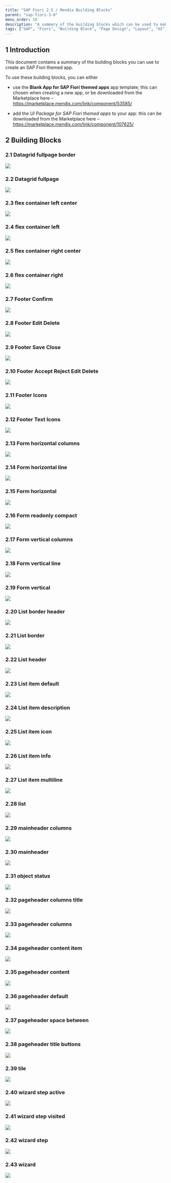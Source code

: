 ```yaml
---
title: "SAP Fiori 2.5 / Mendix Building Blocks"
parent: "sap-fiori-3-0"
menu_order: 10
description: "A summary of the building blocks which can be used to make an SAP Fiori version 2.5 themed app"
tags: ["SAP", "Fiori", "Building Block", "Page Design", "Layout", "UI", "UX", "2.5"]
---
```


## 1 Introduction

This document contains a summary of the building blocks you can use to create an SAP Fiori themed app.

To use these building blocks, you can either

* use the **Blank App for SAP Fiori themed apps** app template; this can chosen when creating a new app, or be downloaded from the Marketplace here – https://marketplace.mendix.com/link/component/53585/

* add the *UI Package for SAP Fiori themed apps* to your app: this can be downloaded from the Marketplace here – https://marketplace.mendix.com/link/component/107625/

## 2 Building Blocks

### 2.1 Datagrid fullpage border

![](attachments/sap-fiori-building-blocks/image1.png)

### 2.2 Datagrid fullpage

![](attachments/sap-fiori-building-blocks/image2.png)

### 2.3 flex container left center

![](attachments/sap-fiori-building-blocks/image3.png)

### 2.4 flex container left

![](attachments/sap-fiori-building-blocks/image4.png)

### 2.5 flex container right center

![](attachments/sap-fiori-building-blocks/image5.png)

### 2.6 flex container right

![](attachments/sap-fiori-building-blocks/image6.png)

### 2.7 Footer Confirm

![](attachments/sap-fiori-building-blocks/image7.png)

### 2.8 Footer Edit Delete

![](attachments/sap-fiori-building-blocks/image8.png)

### 2.9 Footer Save Close

![](attachments/sap-fiori-building-blocks/image9.png)

### 2.10 Footer Accept Reject Edit Delete

![](attachments/sap-fiori-building-blocks/image10.png)

### 2.11 Footer Icons

![](attachments/sap-fiori-building-blocks/image11.png)

### 2.12 Footer Text Icons

![](attachments/sap-fiori-building-blocks/image12.png)

### 2.13 Form horizontal columns

![](attachments/sap-fiori-building-blocks/image13.png)

### 2.14 Form horizontal line

![](attachments/sap-fiori-building-blocks/image14.png)

### 2.15 Form horizontal

![](attachments/sap-fiori-building-blocks/image15.png)

### 2.16 Form readonly compact

![](attachments/sap-fiori-building-blocks/image16.png)

### 2.17 Form vertical columns

![](attachments/sap-fiori-building-blocks/image17.png)

### 2.18 Form vertical line

![](attachments/sap-fiori-building-blocks/image18.png)

### 2.19 Form vertical

![](attachments/sap-fiori-building-blocks/image19.png)

### 2.20 List border header

![](attachments/sap-fiori-building-blocks/image20.png)

### 2.21 List border

![](attachments/sap-fiori-building-blocks/image21.png)

### 2.22 List header

![](attachments/sap-fiori-building-blocks/image22.png)

### 2.23 List item default

![](attachments/sap-fiori-building-blocks/image23.png)

### 2.24 List item description

![](attachments/sap-fiori-building-blocks/image24.png)

### 2.25 List item icon

![](attachments/sap-fiori-building-blocks/image25.png)

### 2.26 List item info

![](attachments/sap-fiori-building-blocks/image26.png)

### 2.27 List item multiline

![](attachments/sap-fiori-building-blocks/image27.png)

### 2.28 list

![](attachments/sap-fiori-building-blocks/image28.png)

### 2.29 mainheader columns

![](attachments/sap-fiori-building-blocks/image29.png)

### 2.30 mainheader

![](attachments/sap-fiori-building-blocks/image30.png)

### 2.31 object status

![](attachments/sap-fiori-building-blocks/image31.png)

### 2.32 pageheader columns title

![](attachments/sap-fiori-building-blocks/image32.png)

### 2.33 pageheader columns

![](attachments/sap-fiori-building-blocks/image33.png)

### 2.34 pageheader content item

![](attachments/sap-fiori-building-blocks/image34.png)

### 2.35 pageheader content

![](attachments/sap-fiori-building-blocks/image35.png)

### 2.36 pageheader default

![](attachments/sap-fiori-building-blocks/image36.png)

### 2.37 pageheader space between

![](attachments/sap-fiori-building-blocks/image37.png)

### 2.38 pageheader title buttons

![](attachments/sap-fiori-building-blocks/image38.png)

### 2.39 tile

![](attachments/sap-fiori-building-blocks/image39.png)

### 2.40 wizard step active

![](attachments/sap-fiori-building-blocks/image40.png)

### 2.41 wizard step visited

![](attachments/sap-fiori-building-blocks/image41.png)

### 2.42 wizard step

![](attachments/sap-fiori-building-blocks/image42.png)

### 2.43 wizard

![](attachments/sap-fiori-building-blocks/image43.png)
